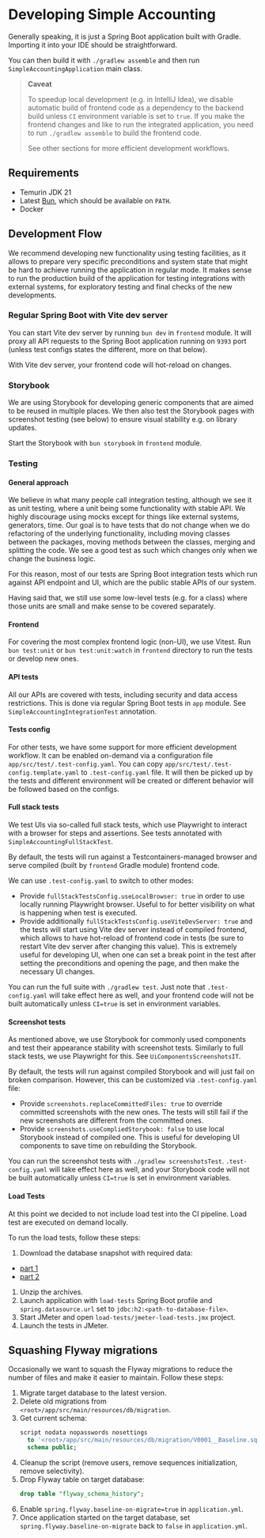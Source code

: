 # Developing Simple Accounting

Generally speaking, it is just a Spring Boot application built with Gradle. Importing it into your
IDE should be straightforward.

You can then build it with `./gradlew assemble` and then run `SimpleAccountingApplication` main class.

> **Caveat**
>
> To speedup local development (e.g. in IntelliJ Idea), we disable automatic build of frontend code as a dependency
> to the backend build unless `CI` environment variable is set to `true`. If you make the frontend changes
> and like to run the integrated application, you need to run `./gradlew assemble` to build the frontend code.
>
> See other sections for more efficient development workflows.
 
## Requirements

* Temurin JDK 21
* Latest [Bun](https://bun.sh/docs/installation), which should be available on `PATH`.
* Docker

## Development Flow

We recommend developing new functionality using testing facilities, as it allows to prepare very specific
preconditions and system state that might be hard to achieve running the application in regular mode. It makes sense to
run the production build of the application for testing integrations with external systems, for exploratory testing
and final checks of the new developments.

### Regular Spring Boot with Vite dev server

You can start Vite dev server by running `bun dev` in `frontend` module. It will proxy all API requests to
the Spring Boot application running on `9393` port (unless test configs states the different, more on that below).

With Vite dev server, your frontend code will hot-reload on changes.

### Storybook

We are using Storybook for developing generic components that are aimed to be reused in multiple places. We then
also test the Storybook pages with screenshot testing (see below) to ensure visual stability e.g. on library updates.

Start the Storybook with `bun storybook` in `frontend` module.

### Testing

#### General approach

We believe in what many people call integration testing, although we see it as unit testing, where a unit being some
functionality with stable API. We highly discourage using mocks except for things like external systems, generators,
time. Our goal is to have tests that do not change when we do refactoring of the underlying functionality, including
moving classes between the packages, moving methods between the classes, merging and splitting the code. We see a good
test as such which changes only when we change the business logic.

For this reason, most of our tests are Spring Boot integration tests which run against API endpoint and UI, which
are the public stable APIs of our system.

Having said that, we still use some low-level tests (e.g. for a class) where those units are small and make sense to 
be covered separately.

#### Frontend

For covering the most complex frontend logic (non-UI), we use Vitest. Run `bun test:unit` or `bun test:unit:watch`
in `frontend` directory to run the tests or develop new ones.

#### API tests

All our APIs are covered with tests, including security and data access restrictions. This is done via regular
Spring Boot tests in `app` module. See `SimpleAccountingIntegrationTest` annotation.

#### Tests config

For other tests, we have some support for more efficient development workflow. It can be enabled on-demand via
a configuration file `app/src/test/.test-config.yaml`. You can copy `app/src/test/.test-config.template.yaml` to
`.test-config.yaml` file. It will then be picked up by the tests and different environment will be created or different
behavior will be followed based on the configs.

#### Full stack tests

We test UIs via so-called full stack tests, which use Playwright to interact with a browser for steps and assertions.
See tests annotated with `SimpleAccountingFullStackTest`.

By default, the tests will run against a Testcontainers-managed browser and serve compiled (built by `frontend` Gradle 
module) frontend code.

We can use `.test-config.yaml` to switch to other modes:
* Provide `fullStackTestsConfig.useLocalBrowser: true` in order to use locally running Playwright browser. Useful to
  for better visibility on what is happening when test is executed.
* Provide additionally `fullStackTestsConfig.useViteDevServer: true` and the tests will start using Vite dev server instead
  of compiled frontend, which allows to have hot-reload of frontend code in tests (be sure to restart Vite dev server
  after changing this value). This is extremely useful for developing UI, when one can set a break point in the test
  after setting the preconditions and opening the page, and then make the necessary UI changes.

You can run the full suite with `./gradlew test`. Just note that `.test-config.yaml` will take effect here as well,
and your frontend code will not be built automatically unless `CI=true` is set in environment variables.

#### Screenshot tests

As mentioned above, we use Storybook for commonly used components and test their appearance stability with
screenshot tests. Similarly to full stack tests, we use Playwright for this. See `UiComponentsScreenshotsIT`.

By default, the tests will run against compiled Storybook and will just fail on broken comparison. However, this
can be customized via `.test-config.yaml` file:
* Provide `screenshots.replaceCommittedFiles: true` to override committed screenshots with the new ones. The tests will
  still fail if the new screenshots are different from the committed ones.
* Provide `screenshots.useCompliedStorybook: false` to use local Storybook instead of compiled one. This is useful
  for developing UI components to save time on rebuilding the Storybook.

You can run the screenshot tests with `./gradlew screenshotsTest`. `.test-config.yaml` will take effect here as well,
and your Storybook code will not be built automatically unless `CI=true` is set in environment variables.

#### Load Tests

At this point we decided to not include load test into the CI pipeline. Load test are executed on demand locally.

To run the load tests, follow these steps:

1. Download the database snapshot with required data:

* [part 1](https://github.com/orange-buffalo/simple-accounting-load-tests-data/raw/master/load-tests-db-snapshot.7z.001)
* [part 2](https://github.com/orange-buffalo/simple-accounting-load-tests-data/raw/master/load-tests-db-snapshot.7z.002)

1. Unzip the archives.
2. Launch application with `load-tests` Spring Boot profile and `spring.datasource.url` set to
   `jdbc:h2:<path-to-database-file>`.
3. Start JMeter and open `load-tests/jmeter-load-tests.jmx` project.
4. Launch the tests in JMeter.

## Squashing Flyway migrations

Occasionally we want to squash the Flyway migrations to reduce the number of files and make it easier to maintain.
Follow these steps:

1. Migrate target database to the latest version.
2. Delete old migrations from `<root>/app/src/main/resources/db/migration`.
3. Get current schema:
   ```sql
   script nodata nopasswords nosettings
     to '<root>/app/src/main/resources/db/migration/V0001__Baseline.sql'
     schema public;
   ```
4. Cleanup the script (remove users, remove sequences initialization, remove selectivity).
5. Drop Flyway table on target database:
   ```sql
   drop table "flyway_schema_history";
   ```                               
6. Enable `spring.flyway.baseline-on-migrate=true` in `application.yml`.
7. Once application started on the target database, set `spring.flyway.baseline-on-migrate` back to `false`
   in `application.yml`.
